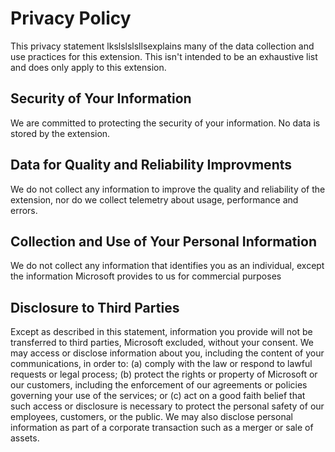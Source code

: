 # Privacy Policy
This privacy statement lkslslslsllsexplains many of the data collection and use practices for this extension. This isn't intended to be an exhaustive list and does only apply to this extension.
## Security of Your Information
We are committed to protecting the security of your information. No data is stored by the extension.
## Data for Quality and Reliability Improvments
We do not collect any information to improve the quality and reliability of the extension, nor do we collect telemetry about usage, performance and errors.
## Collection and Use of Your Personal Information
We do not collect any information that identifies you as an individual, except the information Microsoft provides to us for commercial purposes
## Disclosure to Third Parties
Except as described in this statement, information you provide will not be transferred to third parties, Microsoft excluded, without your consent. We may access or disclose information about you, including the content of your communications, in order to: (a) comply with the law or respond to lawful requests or legal process; (b) protect the rights or property of Microsoft or our customers, including the enforcement of our agreements or policies governing your use of the services; or (c) act on a good faith belief that such access or disclosure is necessary to protect the personal safety of our employees, customers, or the public. We may also disclose personal information as part of a corporate transaction such as a merger or sale of assets.